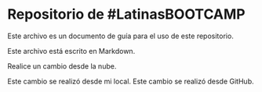 # Repositorio de #LatinasBOOTCAMP

Este archivo es un documento de guía para el uso de este repositorio.

Este archivo está escrito en Markdown.

Realice un cambio desde la nube.

Este cambio se realizó desde mi local.
Este cambio se realizó desde GitHub.
